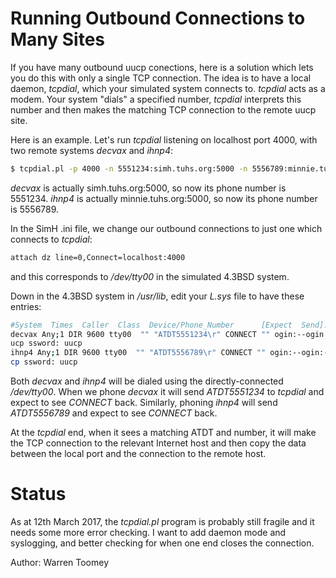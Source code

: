 # Running Outbound Connections to Many Sites
If you have many outbound uucp conections, here is a solution which
lets you do this with only a single TCP connection. The idea is to have
a local daemon, *tcpdial*, which your simulated system connects to. 
*tcpdial* acts as a modem. Your system "dials" a specified number, *tcpdial*
interprets this number and then makes the matching TCP connection to the
remote uucp site.

Here is an example. Let's run *tcpdial* listening on localhost port 4000,
with two remote systems *decvax* and *ihnp4*:

```sh
$ tcpdial.pl -p 4000 -n 5551234:simh.tuhs.org:5000 -n 5556789:minnie.tuhs.org:5000
```

*decvax* is actually simh.tuhs.org:5000, so now its phone number is 5551234.
*ihnp4* is actually minnie.tuhs.org:5000, so now its phone number is 5556789.

In the SimH .ini file, we change our outbound connections to just one
which connects to *tcpdial*:

```sh
attach dz line=0,Connect=localhost:4000
```

and this corresponds to */dev/tty00* in the simulated 4.3BSD system.

Down in the 4.3BSD system in */usr/lib*, edit your *L.sys* file to have these
entries:

```sh
#System  Times  Caller  Class  Device/Phone_Number      [Expect  Send]....
decvax Any;1 DIR 9600 tty00  "" "ATDT5551234\r" CONNECT "" ogin:--ogin:--ogin: u
ucp ssword: uucp
ihnp4 Any;1 DIR 9600 tty00  "" "ATDT5556789\r" CONNECT "" ogin:--ogin:--ogin: uu
cp ssword: uucp
```

Both *decvax* and *ihnp4* will be dialed using the directly-connected
*/dev/tty00*. When we phone *decvax* it will send *ATDT5551234* to *tcpdial*
and expect to see *CONNECT* back. Similarly, phoning *ihnp4* will
send *ATDT5556789* and expect to see *CONNECT* back.

At the *tcpdial* end, when it sees a matching ATDT and number, it will
make the TCP connection to the relevant Internet host and then copy the
data between the local port and the connection to the remote host.

# Status

As at 12th March 2017, the *tcpdial.pl* program is probably still fragile
and it needs some more error checking. I want to add daemon mode and
syslogging, and better checking for when one end closes the connection.

Author: Warren Toomey
